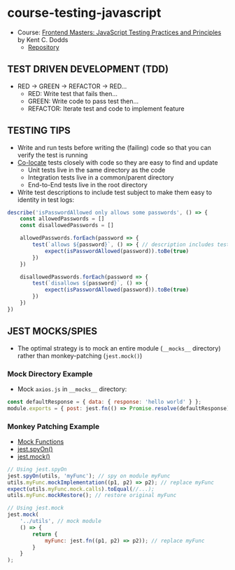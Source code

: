 # course-testing-javascript
* Course: [Frontend Masters: JavaScript Testing Practices and Principles](https://frontendmasters.com/courses/testing-practices-principle) by Kent C. Dodds
  * [Repository](https://github.com/kentcdodds/testing-workshop)

## TEST DRIVEN DEVELOPMENT (TDD)
* RED -> GREEN -> REFACTOR -> RED...
    * RED: Write test that fails then...
    * GREEN: Write code to pass test then...
    * REFACTOR: Iterate test and code to implement feature

## TESTING TIPS
* Write and run tests before writing the (failing) code so that you can verify the test is running
* [Co-locate](https://kentcdodds.com/blog/colocation) tests closely with code so they are easy to find and update
    * Unit tests live in the same directory as the code
    * Integration tests live in a common/parent directory
    * End-to-End tests live in the root directory
* Write test descriptions to include test subject to make them easy to identity in test logs:

```javascript
describe('isPasswordAllowed only allows some passwords', () => {
    const allowedPasswords = []
    const disallowedPasswords = []

    allowedPasswords.forEach(password => {
        test(`allows ${password}`, () => { // description includes test subject (password)
            expect(isPasswordAllowed(password)).toBe(true)
        })
    })

    disallowedPasswords.forEach(password => {
        test(`disallows ${password}`, () => {
            expect(isPasswordAllowed(password)).toBe(true)
        })
    })
})
```

## JEST MOCKS/SPIES
* The optimal strategy is to mock an entire module (`__mocks__` directory) rather than monkey-patching (`jest.mock()`)

### Mock Directory Example
* Mock `axios.js` in `__mocks__` directory:

```javascript
const defaultResponse = { data: { response: 'hello world' } };
module.exports = { post: jest.fn(() => Promise.resolve(defaultResponse)) };
```

### Monkey Patching Example
* [Mock Functions](https://jestjs.io/docs/en/mock-function-api)
* [jest.spyOn()](https://jestjs.io/docs/en/jest-object#jestspyonobject-methodname)
* [jest.mock()](https://jestjs.io/docs/en/jest-object#jestmockmodulename-factory-options)

```javascript
// Using jest.spyOn
jest.spyOn(utils, 'myFunc'); // spy on module myFunc
utils.myFunc.mockImplementation((p1, p2) => p2); // replace myFunc
expect(utils.myFunc.mock.calls).toEqual(//...);
utils.myFunc.mockRestore(); // restore original myFunc
```

```javascript
// Using jest.mock
jest.mock(
    '../utils', // mock module
    () => {
        return {
            myFunc: jest.fn((p1, p2) => p2)); // replace myFunc
        }
    }
);
```